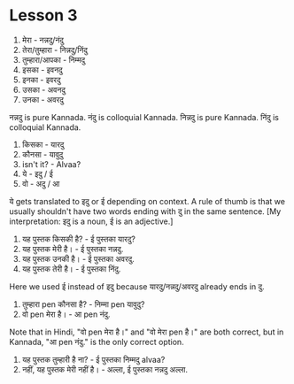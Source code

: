 # Lesson 3

1.  मेरा - नन्नदु/नंदु
2.  तेरा/तुम्हारा - निन्नदु/निंदु
3.  तुम्हारा/आपका - निम्मदु
4.  इसका - इवनदु
5.  इनका - इवरदु
6.  उसका - अवनदु
7.  उनका - अवरदु

नन्नदु is pure Kannada. नंदु is colloquial Kannada.
निन्नदु is pure Kannada. निंदु is colloquial Kannada.

1.  किसका - यारदु
2.  कौनसा - यावुदु
3.  isn't it? - Alvaa?
4.  ये - इदु / ई
5.  वो - अदु / आ

ये gets translated to इदु or ई depending on context. A rule of thumb is that we usually shouldn't have two words ending with दु in the same sentence.
[My interpretation: इदु is a noun, ई is an adjective.]

1.  यह पुस्तक किसकी है? - ई पुस्तका यारदु?
2.  यह पुस्तक मेरी है। - ई पुस्तका नन्नदु.
3.  यह पुस्तक उनकी है। - ई पुस्तका अवरदु.
4.  यह पुस्तक तेरी है। - ई पुस्तका निंदु.

Here we used ई instead of इदु because यारदु/नन्नदु/अवरदु already ends in दु.

1.  तुम्हारा pen कौनसा है? - निम्मा pen यावुदु?
2.  वो pen मेरा है। - आ pen नंदु.

Note that in Hindi, "वो pen मेरा है।" and "वो मेरा pen है।" are both correct, but in Kannada, "आ pen नंदु." is the only correct option.

1.  यह पुस्तक तुम्हारी है ना? - ई पुस्तका निम्मदु alvaa?
2.  नहीं, यह पुस्तक मेरी नहीं है। - अल्ला, ई पुस्तका नन्नदु अल्ला.
